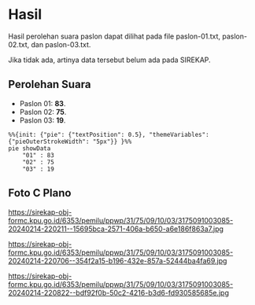 # Hasil

Hasil perolehan suara paslon dapat dilihat pada file paslon-01.txt, paslon-02.txt, dan paslon-03.txt.

Jika tidak ada, artinya data tersebut belum ada pada SIREKAP.

## Perolehan Suara

 * Paslon 01: **83**.
 * Paslon 02: **75**.
 * Paslon 03: **19**.

```mermaid
%%{init: {"pie": {"textPosition": 0.5}, "themeVariables": {"pieOuterStrokeWidth": "5px"}} }%%
pie showData
    "01" : 83
    "02" : 75
    "03" : 19
```
## Foto C Plano

https://sirekap-obj-formc.kpu.go.id/6353/pemilu/ppwp/31/75/09/10/03/3175091003085-20240214-220211--15695bca-2571-406a-b650-a6e186f863a7.jpg

https://sirekap-obj-formc.kpu.go.id/6353/pemilu/ppwp/31/75/09/10/03/3175091003085-20240214-220706--354f2a15-b196-432e-857a-52444ba4fa69.jpg

https://sirekap-obj-formc.kpu.go.id/6353/pemilu/ppwp/31/75/09/10/03/3175091003085-20240214-220822--bdf92f0b-50c2-4216-b3d6-fd930585685e.jpg
